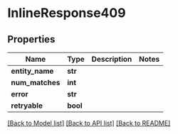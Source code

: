 # InlineResponse409

## Properties
Name | Type | Description | Notes
------------ | ------------- | ------------- | -------------
**entity_name** | **str** |  | 
**num_matches** | **int** |  | 
**error** | **str** |  | 
**retryable** | **bool** |  | 

[[Back to Model list]](../README.md#documentation-for-models) [[Back to API list]](../README.md#documentation-for-api-endpoints) [[Back to README]](../README.md)


